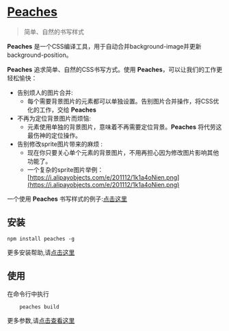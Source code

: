 [Peaches](http://peaches.io/)
======
> 简单、自然的书写样式

**Peaches** 是一个CSS编译工具，用于自动合并background-image并更新background-position。  

**Peaches** 追求简单、自然的CSS书写方式。使用 **Peaches**，可以让我们的工作更轻松愉快：

* 告别烦人的图片合并:
    * 每个需要背景图片的元素都可以单独设置。告别图片合并操作，将CSS优化的工作，交给 **Peaches**
* 不再为定位背景图片而烦恼:
    * 元素使用单独的背景图片，意味着不再需要定位背景。**Peaches** 将代劳这最伤神的定位操作。
* 告别修改sprite图片带来的麻烦 :
    * 现在你只要关心单个元素的背景图片，不用再担心因为修改图片影响其他功能了。
    * 一个复杂的sprite图片举例：[https://i.alipayobjects.com/e/201112/1k1a4oNien.png](https://i.alipayobjects.com/e/201112/1k1a4oNien.png)

一个使用 **Peaches** 书写样式的例子:[点击这里](http://sliuqin.github.com/peaches/example/index.html)

## 安装
    npm install peaches -g
    
更多安装帮助,请[点击这里](https://github.com/sliuqin/peaches/blob/master/docs/install.md)

## 使用
在命令行中执行
        
        peaches build
 
 更多参数,请[点击查看这里](https://github.com/sliuqin/peaches/blob/master/docs/命令行参数.md)      
       
  
